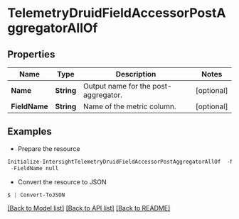 # TelemetryDruidFieldAccessorPostAggregatorAllOf
## Properties

Name | Type | Description | Notes
------------ | ------------- | ------------- | -------------
**Name** | **String** | Output name for the post-aggregator. | [optional] 
**FieldName** | **String** | Name of the metric column. | [optional] 

## Examples

- Prepare the resource
```powershell
Initialize-IntersightTelemetryDruidFieldAccessorPostAggregatorAllOf  -Name null `
 -FieldName null
```

- Convert the resource to JSON
```powershell
$ | Convert-ToJSON
```

[[Back to Model list]](../README.md#documentation-for-models) [[Back to API list]](../README.md#documentation-for-api-endpoints) [[Back to README]](../README.md)


